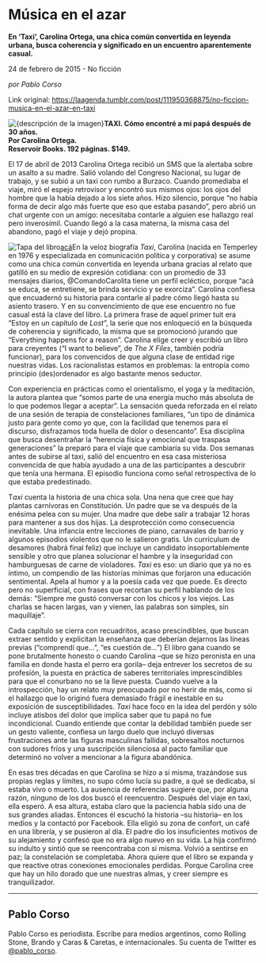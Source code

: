 # Música en el azar

**En ‘Taxi’, Carolina Ortega, una chica común convertida en leyenda urbana, busca coherencia y significado en un encuentro aparentemente casual.**

24 de febrero de 2015 - No ficción

_por Pablo Corso_

Link original: https://laagenda.tumblr.com/post/111950368875/no-ficcion-musica-en-el-azar-en-taxi

![{descripción de la imagen}](https://64.media.tumblr.com/bd4c77ab7507880652b1517c29f4cf18/tumblr_inline_pjzp2kuRh31t6q87u_500.jpg)****TAXI. Cómo encontré a mi papá después de 30 años.  
Por Carolina Ortega.  
Reservoir Books. 192 páginas. $149.****

El 17 de abril de 2013 Carolina Ortega recibió un SMS que la alertaba sobre un asalto a su madre. Salió volando del Congreso Nacional, su lugar de trabajo, y se subió a un taxi con rumbo a Burzaco. Cuando promediaba el viaje, miró el espejo retrovisor y encontró sus mismos ojos: los ojos del hombre que la había dejado a los siete años. Hizo silencio, porque “no había forma de decir algo más fuerte que eso que estaba pasando”, pero abrió un chat urgente con un amigo: necesitaba contarle a alguien ese hallazgo real pero inverosímil. Cuando llegó a la casa materna, la misma casa del abandono, pagó el viaje y dejó propina. 

![Tapa del libro](https://64.media.tumblr.com/bd4c77ab7507880652b1517c29f4cf18/tumblr_inline_pjzp2kuRh31t6q87u_250.jpg)[acá](https://storify.com/VonStage/las-vueltas-de-la-vida)En la veloz biografía *Taxi*, Carolina (nacida en Temperley en 1976 y especializada en comunicación política y corporativa) se asume como una chica común convertida en leyenda urbana gracias al relato que gatilló en su medio de expresión cotidiana: con un promedio de 33 mensajes diarios, @ComandoCarolita tiene un perfil ecléctico, porque “acá se educa, se entretiene, se brinda servicio y se exorciza”. Carolina confiesa que encuadernó su historia para contarle al padre cómo llegó hasta su asiento trasero. Y en su convencimiento de que ese encuentro no fue casual está la clave del libro. La primera frase de aquel primer tuit era “Estoy en un capítulo de *Lost*”, la serie que nos enloqueció en la búsqueda de coherencia y significado, la misma que se promocionó jurando que “Everything happens for a reason”. Carolina elige creer y escribió un libro para creyentes (“I want to believe”, de *The X Files*, también podría funcionar), para los convencidos de que alguna clase de entidad rige nuestras vidas. Los racionalistas estamos en problemas: la entropía como principio (des)ordenador es algo bastante menos seductor. 

Con experiencia en prácticas como el orientalismo, el yoga y la meditación, la autora plantea que “somos parte de una energía mucho más absoluta de lo que podemos llegar a aceptar”. La sensación queda reforzada en el relato de una sesión de terapia de constelaciones familiares, “un tipo de dinámica justo para gente como yo que, con la facilidad que tenemos para el discurso, disfrazamos toda huella de dolor o desencanto”. Esa disciplina que busca desentrañar la “herencia física y emocional que traspasa generaciones” la preparó para el viaje que cambiaría su vida. Dos semanas antes de subirse al taxi, salió del encuentro en esa casa misteriosa convencida de que había ayudado a una de las participantes a descubrir que tenía una hermana. El episodio funciona como señal retrospectiva de lo que estaba predestinado.

T*axi* cuenta la historia de una chica sola. Una nena que cree que hay plantas carnívoras en Constitución. Un padre que se va después de la enésima pelea con su mujer. Una madre que debe salir a trabajar 12 horas para mantener a sus dos hijas. La desprotección como consecuencia inevitable. Una infancia entre lecciones de piano, carnavales de barrio y algunos episodios violentos que no le salieron gratis. Un currículum de desamores (habrá final feliz) que incluye un candidato insoportablemente sensible y otro que planea solucionar el hambre y la inseguridad con hamburguesas de carne de violadores. *Taxi* es eso: un diario que ya no es íntimo, un compendio de las historias mínimas que forjaron una educación sentimental. Apela al humor y a la poesía cada vez que puede. Es directo pero no superficial, con frases que recortan su perfil hablando de los demás: “Siempre me gustó conversar con los chicos y los viejos. Las charlas se hacen largas, van y vienen, las palabras son simples, sin maquillaje”.

Cada capítulo se cierra con recuadritos, acaso prescindibles, que buscan extraer sentido y explicitan la enseñanza que deberían dejarnos las líneas previas (“comprendí que…”, “es cuestión de…”) El libro gana cuando se pone brutalmente honesto o cuando Carolina –que se hizo peronista en una familia en donde hasta el perro era gorila– deja entrever los secretos de su profesión, la puesta en práctica de saberes territoriales imprescindibles para que el conurbano no se la lleve puesta. Cuando vuelve a la introspección, hay un relato muy preocupado por no herir de más, como si el hallazgo que lo originó fuera demasiado frágil e inestable en su exposición de susceptibilidades. *Taxi* hace foco en la idea del perdón y sólo incluye atisbos del dolor que implica saber que tu papá no fue incondicional. Cuando entiende que contar la debilidad también puede ser un gesto valiente, confiesa un largo duelo que incluyó diversas frustraciones ante las figuras masculinas fallidas, sobresaltos nocturnos con sudores fríos y una suscripción silenciosa al pacto familiar que determinó no volver a mencionar a la figura abandónica. 

En esas tres décadas en que Carolina se hizo a sí misma, trazándose sus propias reglas y límites, no supo cómo lucía su padre, a qué se dedicaba, si estaba vivo o muerto. La ausencia de referencias sugiere que, por alguna razón, ninguno de los dos buscó el reencuentro. Después del viaje en taxi, ella esperó. A esa altura, estaba claro que la paciencia había sido una de sus grandes aliadas. Entonces él escuchó la historia –su historia– en los medios y la contactó por Facebook. Ella eligió su zona de confort, un café en una librería, y se pusieron al día. El padre dio los insuficientes motivos de su alejamiento y confesó que no era algo nuevo en su vida. La hija confirmó su indulto y sintió que se reencontraba con sí misma. Volvió a sentirse en paz; la constelación se completaba. Ahora quiere que el libro se expanda y que reactive otras conexiones emocionales perdidas. Porque Carolina cree que hay un hilo dorado que une nuestras almas, y creer siempre es tranquilizador.



---

 Pablo Corso
------------

Pablo Corso es periodista. Escribe para medios argentinos, como Rolling Stone, Brando y Caras & Caretas, e internacionales. Su cuenta de Twitter es [@pablo\_corso](https://twitter.com/pablo_corso). 

